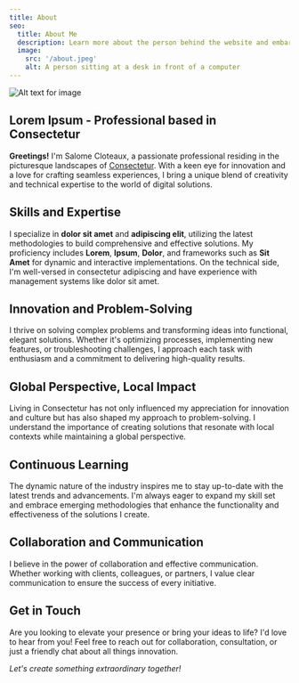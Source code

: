 ```yaml
---
title: About
seo:
  title: About Me
  description: Learn more about the person behind the website and embark on a journey of inspiration and shared experiences.
  image:
    src: '/about.jpeg'
    alt: A person sitting at a desk in front of a computer
---
```


![Alt text for image](/about.jpeg)

## Lorem Ipsum - Professional based in Consectetur
**Greetings!** I'm Salome Cloteaux, a passionate professional residing in the picturesque landscapes of [Consectetur](https://en.wikipedia.org/wiki/Consectetur). With a keen eye for innovation and a love for crafting seamless experiences, I bring a unique blend of creativity and technical expertise to the world of digital solutions.

## Skills and Expertise
I specialize in **dolor sit amet** and **adipiscing elit**, utilizing the latest methodologies to build comprehensive and effective solutions. My proficiency includes **Lorem**, **Ipsum**, **Dolor**, and frameworks such as **Sit Amet** for dynamic and interactive implementations. On the technical side, I'm well-versed in consectetur adipiscing and have experience with management systems like dolor sit amet.

## Innovation and Problem-Solving
I thrive on solving complex problems and transforming ideas into functional, elegant solutions. Whether it's optimizing processes, implementing new features, or troubleshooting challenges, I approach each task with enthusiasm and a commitment to delivering high-quality results.

## Global Perspective, Local Impact
Living in Consectetur has not only influenced my appreciation for innovation and culture but has also shaped my approach to problem-solving. I understand the importance of creating solutions that resonate with local contexts while maintaining a global perspective.

## Continuous Learning
The dynamic nature of the industry inspires me to stay up-to-date with the latest trends and advancements. I'm always eager to expand my skill set and embrace emerging methodologies that enhance the functionality and effectiveness of the solutions I create.

## Collaboration and Communication
I believe in the power of collaboration and effective communication. Whether working with clients, colleagues, or partners, I value clear communication to ensure the success of every initiative.

## Get in Touch
Are you looking to elevate your presence or bring your ideas to life? I'd love to hear from you! Feel free to reach out for collaboration, consultation, or just a friendly chat about all things innovation.

*Let's create something extraordinary together!*
